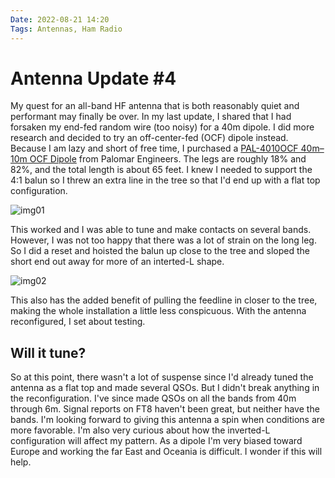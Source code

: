 ```yaml
---
Date: 2022-08-21 14:20
Tags: Antennas, Ham Radio
---
```


# Antenna Update #4

My quest for an all-band HF antenna that is both reasonably quiet and performant may finally be over. In my last update, I shared that I had forsaken my end-fed random wire (too noisy) for a 40m dipole. I did more research and decided to try an off-center-fed (OCF) dipole instead. Because I am lazy and short of free time, I purchased a
[PAL-4010OCF 40m–10m OCF Dipole](https://4mw.us/ocf)
from Palomar Engineers. The legs are roughly 18% and 82%, and the total length is about 65 feet. I knew I needed to support the 4:1 balun so I threw an extra line in the tree so that I'd end up with a flat top configuration.

![img01](https://cdn.some.pics/mihobu/641a047748521.jpg)

This worked and I was able to tune and make contacts on several bands. However, I was not too happy that there was a lot of strain on the long leg. So I did a reset and hoisted the balun up close to the tree and sloped the short end out away for more of an interted-L shape.

![img02](https://cdn.some.pics/mihobu/641a048d21660.jpg)

This also has the added benefit of pulling the feedline in closer to the tree, making the whole installation a little less conspicuous. With the antenna reconfigured, I set about testing.

## Will it tune?

So at this point, there wasn't a lot of suspense since I'd already tuned the antenna as a flat top and made several QSOs. But I didn't break anything in the reconfiguration. I've since made QSOs on all the bands from 40m through 6m. Signal reports on FT8 haven't been great, but neither have the bands. I'm looking forward to giving this antenna a spin when conditions are more favorable. I'm also very curious about how the inverted-L configuration will affect my pattern. As a dipole I'm very biased toward Europe and working the far East and Oceania is difficult. I wonder if this will help.

